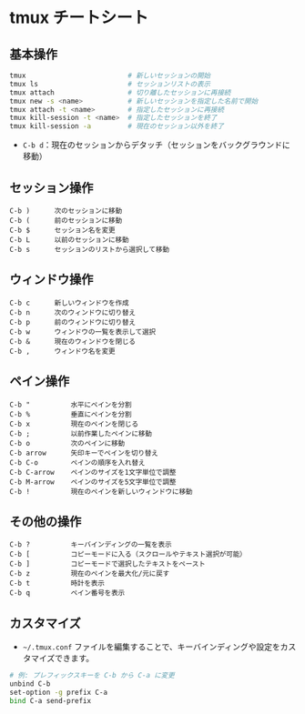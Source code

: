 # tmux チートシート

## 基本操作

```bash
tmux                         # 新しいセッションの開始
tmux ls                      # セッションリストの表示
tmux attach                  # 切り離したセッションに再接続
tmux new -s <name>           # 新しいセッションを指定した名前で開始
tmux attach -t <name>        # 指定したセッションに再接続
tmux kill-session -t <name>  # 指定したセッションを終了
tmux kill-session -a         # 現在のセッション以外を終了
```

- `C-b d`：現在のセッションからデタッチ（セッションをバックグラウンドに移動）

## セッション操作

```
C-b )      次のセッションに移動
C-b (      前のセッションに移動
C-b $      セッション名を変更
C-b L      以前のセッションに移動
C-b s      セッションのリストから選択して移動
```

## ウィンドウ操作

```
C-b c      新しいウィンドウを作成
C-b n      次のウィンドウに切り替え
C-b p      前のウィンドウに切り替え
C-b w      ウィンドウの一覧を表示して選択
C-b &      現在のウィンドウを閉じる
C-b ,      ウィンドウ名を変更
```

## ペイン操作

```
C-b "          水平にペインを分割
C-b %          垂直にペインを分割
C-b x          現在のペインを閉じる
C-b ;          以前作業したペインに移動
C-b o          次のペインに移動
C-b arrow      矢印キーでペインを切り替え
C-b C-o        ペインの順序を入れ替え
C-b C-arrow    ペインのサイズを1文字単位で調整
C-b M-arrow    ペインのサイズを5文字単位で調整
C-b !          現在のペインを新しいウィンドウに移動
```

## その他の操作

```
C-b ?          キーバインディングの一覧を表示
C-b [          コピーモードに入る（スクロールやテキスト選択が可能）
C-b ]          コピーモードで選択したテキストをペースト
C-b z          現在のペインを最大化/元に戻す
C-b t          時計を表示
C-b q          ペイン番号を表示
```

## カスタマイズ

- `~/.tmux.conf` ファイルを編集することで、キーバインディングや設定をカスタマイズできます。

```bash
# 例: プレフィックスキーを C-b から C-a に変更
unbind C-b
set-option -g prefix C-a
bind C-a send-prefix
```
